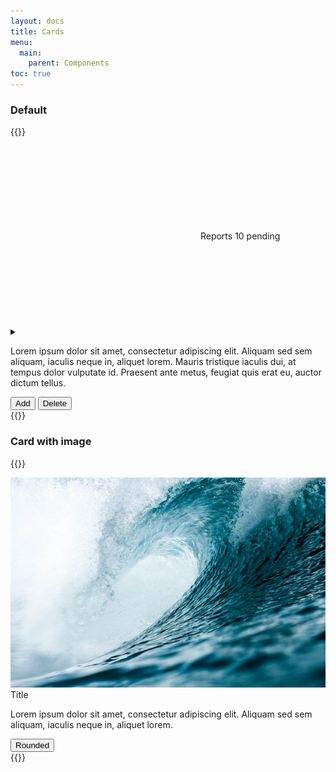 ```yaml
---
layout: docs
title: Cards
menu:
  main:
    parent: Components
toc: true
---
```


### Default
{{<example>}}
<div class="col-6">
  <div class="card">
    <div class="card-header">
      <div class="card-title">
        <svg class="icon icon-big"><use xlink:href="/assets/icons/feather.svg#activity"/></svg>
        Reports
        <span class="card-subtitle">
          10 pending
        </span>
      </div>
      <details class="dropdown">
        <summary>
          <svg class="icon icon-small">
            <use xlink:href="/assets/icons/feather.svg#more-vertical"/>
          </svg>
        </summary>
        <ul class="dropdown-menu">
          <li><a class="dropdown-item" href="#">First item</a></li>
          <li><a class="dropdown-item" href="#">Second item</a></li>
          <li><a class="dropdown-item" href="#">Third item</a></li>
        </ul>
      </details>
    </div>
    <div class="card-body">
      <p>
        Lorem ipsum dolor sit amet, consectetur adipiscing elit. Aliquam sed sem aliquam, iaculis neque in, aliquet lorem. Mauris tristique iaculis dui, at tempus dolor vulputate id. Praesent ante metus, feugiat quis erat eu, auctor dictum tellus.
      </p>
    </div>
    <div class="card-footer">
      <button class="btn btn-rounded">Add</button>
      <button class="btn btn-rounded btn-error">Delete</button>
    </div>
  </div>
</div>
{{</example>}}


### Card with image
{{<example>}}
<div class="col-6">
  <div class="card">
    <img src="/assets/img/img.jpeg">
    <div class="card-header">
      <div class="card-title">Title</div>
    </div>
    <div class="card-body">
      <p>
        Lorem ipsum dolor sit amet, consectetur adipiscing elit. Aliquam sed sem aliquam, iaculis neque in, aliquet lorem.
      </p>
    </div>
    <div class="card-footer">
      <button class="btn btn-rounded">Rounded</button>
    </div>
  </div>
</div>
{{</example>}}
